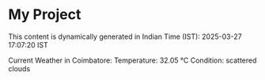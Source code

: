 # My Project

This content is dynamically generated in Indian Time (IST): 2025-03-27 17:07:20 IST


Current Weather in Coimbatore:
Temperature: 32.05 °C
Condition: scattered clouds
